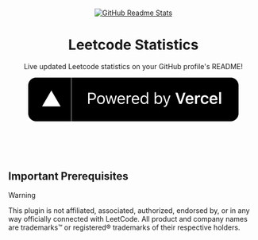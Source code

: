 <p align="center" dir="auto">
 <a target="_blank" rel="noopener noreferrer nofollow" href="https://camo.githubusercontent.com/5ed5810247a4af3a8a9992314473ffbcebe4d8a62530d7f66d992a384b3ab2de/68747470733a2f2f7265732e636c6f7564696e6172792e636f6d2f616e7572616768617a72612f696d6167652f75706c6f61642f76313539343930383234322f6c6f676f5f636373776d652e737667"><img width="100px" src="https://camo.githubusercontent.com/5ed5810247a4af3a8a9992314473ffbcebe4d8a62530d7f66d992a384b3ab2de/68747470733a2f2f7265732e636c6f7564696e6172792e636f6d2f616e7572616768617a72612f696d6167652f75706c6f61642f76313539343930383234322f6c6f676f5f636373776d652e737667" align="middle" alt="GitHub Readme Stats" data-canonical-src="https://res.cloudinary.com/anuraghazra/image/upload/v1594908242/logo_ccswme.svg" style="max-width: 100%;"></a>
 </p>
 
<h1 align="center" tabindex="-1" class="heading-element" dir="auto">Leetcode Statistics</h1>
<p align="center" dir="auto">Live updated Leetcode statistics on your GitHub profile's README!</p>

<p align="center" dir="auto>
  
  [![Powered by Vercel](https://raw.githubusercontent.com/abumalick/powered-by-vercel/master/powered-by-vercel.svg)](https://vercel.com?utm_source=powered-by-vercel)

</p>
<br>
<br>
<br>

## Important Prerequisites

 > [!WARNING]
 > This plugin is not affiliated, associated, authorized, endorsed by, or in any way officially connected with LeetCode. All product and company names are trademarks™ or registered® trademarks of their respective holders.
